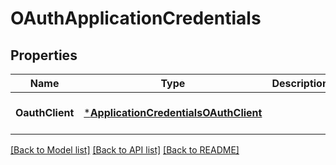 # OAuthApplicationCredentials

## Properties
Name | Type | Description | Notes
------------ | ------------- | ------------- | -------------
**OauthClient** | [***ApplicationCredentialsOAuthClient**](ApplicationCredentialsOAuthClient.md) |  | [optional] [default to null]

[[Back to Model list]](../README.md#documentation-for-models) [[Back to API list]](../README.md#documentation-for-api-endpoints) [[Back to README]](../README.md)

